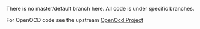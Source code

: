 There is no master/default branch here. All code is under specific branches.

For OpenOCD code see the upstream [OpenOcd Project](https://openocd.org)
